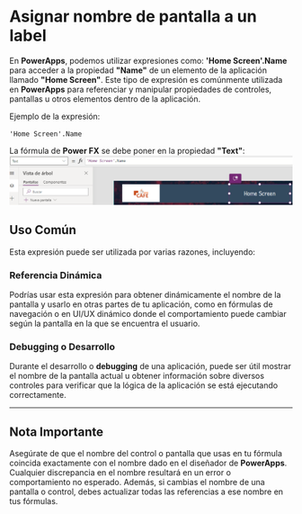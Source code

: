 # Asignar nombre de pantalla a un label 

En **PowerApps**, podemos utilizar expresiones como: **'Home Screen'.Name** para acceder a la propiedad **"Name"** de un elemento de la aplicación llamado **"Home Screen"**. Este tipo de expresión es comúnmente utilizada en **PowerApps** para referenciar y manipular propiedades de controles, pantallas u otros elementos dentro de la aplicación. 

Ejemplo de la expresión: 

```Fpx
'Home Screen'.Name
```
 
La fórmula de **Power FX** se debe poner en la propiedad **"Text"**: 
![img](./img/nombrePantalla.png)

## Uso Común

Esta expresión puede ser utilizada por varias razones, incluyendo:

### Referencia Dinámica
Podrías usar esta expresión para obtener dinámicamente el nombre de la pantalla y usarlo en otras partes de tu aplicación, como en fórmulas de navegación o en UI/UX dinámico donde el comportamiento puede cambiar según la pantalla en la que se encuentra el usuario.

### Debugging o Desarrollo
Durante el desarrollo o **debugging** de una aplicación, puede ser útil mostrar el nombre de la pantalla actual u obtener información sobre diversos controles para verificar que la lógica de la aplicación se está ejecutando correctamente.

---

## Nota Importante

Asegúrate de que el nombre del control o pantalla que usas en tu fórmula coincida exactamente con el nombre dado en el diseñador de **PowerApps**. Cualquier discrepancia en el nombre resultará en un error o comportamiento no esperado. Además, si cambias el nombre de una pantalla o control, debes actualizar todas las referencias a ese nombre en tus fórmulas.

